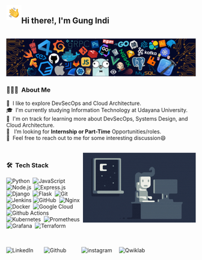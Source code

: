 <img alt="Night Coding" src="./assets/Hand%20Wave.gif" width='40' align="left"/>
<h2>Hi there!, I'm Gung Indi</h2>

<br>

<img alt="What a Header" src="./assets/header.png"/>

### 👨🏻‍💻 &nbsp;About Me

🔭 &nbsp;I like to explore DevSecOps and Cloud Architecture.\
🎓 &nbsp;I'm currently studying Information Technology at Udayana University.\
🌱 &nbsp;I'm on track for learning more about DevSecOps, Systems Design, and Cloud Architecture.\
💼 &nbsp; I’m looking for **Internship or Part-Time** Opportunities/roles.\
💬 &nbsp;Feel free to reach out to me for some interesting discussion😄

<br>
<img alt="Night Coding" src="https://raw.githubusercontent.com/AVS1508/AVS1508/master/assets/Night-Coding.gif" align="right"/>

### 🛠 &nbsp;Tech Stack

![Python](https://img.shields.io/badge/-Python-05092A?style=flat&logo=python)&nbsp;
![JavaScript](https://img.shields.io/badge/-JavaScript-05092A?style=flat&logo=javascript)&nbsp;
![Node.js](https://img.shields.io/badge/-Node.js-05092A?style=flat&logo=node.js)&nbsp;
![Express.js](https://img.shields.io/badge/-Express.js-05092A?style=flat&logo=express)&nbsp;
![Django](https://img.shields.io/badge/-Django-05092A?style=flat&logo=django&logoColor=092E20)&nbsp;
![Flask](https://img.shields.io/badge/-Flask-05092A?style=flat&logo=flask)&nbsp;
![Git](https://img.shields.io/badge/-Git-05092A?style=flat&logo=git)&nbsp;
![Jenkins](https://img.shields.io/badge/-Jenkins-05092A?style=flat&logo=jenkins) 
![GitHub](https://img.shields.io/badge/-GitHub-05092A?style=flat&logo=github)&nbsp;
![Nginx](https://img.shields.io/badge/-Nginx-05092A?style=flat&logo=nginx)&nbsp;
![Docker](https://img.shields.io/badge/-Docker-05092A?style=flat&logo=docker)&nbsp;
![Google Cloud](https://img.shields.io/badge/-GoogleCloud-05092A?style=flat&logo=google-cloud)&nbsp;
![Github Actions](https://img.shields.io/badge/-GithubActions-05092A?style=flat&logo=github-actions)&nbsp;
![Kubernetes](https://img.shields.io/badge/-Kubernetes-05092A?style=flat&logo=kubernetes)&nbsp;
![Prometheus](https://img.shields.io/badge/-Prometheus-05092A?style=flat&logo=prometheus)&nbsp;
![Grafana](https://img.shields.io/badge/-Grafana-05092A?style=flat&logo=grafana)&nbsp;
![Terraform](https://img.shields.io/badge/-Terraform-05092A?style=flat&logo=terraform)&nbsp;



<br><br>
<a href="https://www.linkedin.com/in/anak-agung-indi-kusuma-putra/">
  <img align="left" alt="LinkedIn" width="100px" src="https://img.shields.io/badge/Linkedin-0A66C2?style=for-the-badge&logo=Linkedin&logoColor=white" />
</a>
<a href="https://github.com/GungIndi">
  <img align="left" alt="Github" width="100px" src="https://img.shields.io/badge/Github-181717?style=for-the-badge&logo=Github&logoColor=white" />
</a>
<a href="https://www.instagram.com/gung.indiii/">
  <img align="left" alt="instagram" width="100px" src="https://img.shields.io/badge/Instagram-E4405F?style=for-the-badge&logo=instagram&logoColor=white" />
</a>
<a href="https://www.qwiklabs.com/public_profiles/cb778b3c-dd24-4d6b-91b9-4e9172b84163">
  <img align="left" alt="Qwiklab" width="100px" src="https://img.shields.io/badge/Qwiklabs-F5CD0E?style=for-the-badge&logo=Qwiklabs&logoColor=black" />
</a>
<br><br>
